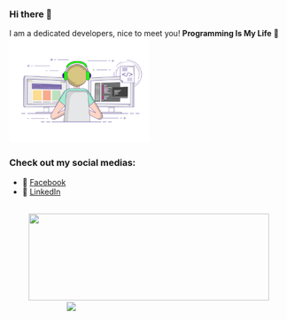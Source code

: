 ### Hi there 👋

I am a dedicated developers, nice to meet you!
**Programming Is My Life** 👋
  </a><img alt="gif" align=c width="50%" src="https://github.com/PhongMax/PhongMax/blob/main/coding-freak.gif"/></a>
### Check out my social medias:

- 💬 [Facebook](https://www.linkedin.com/in/phong-ng/)
- 🔗 [LinkedIn](https://www.facebook.com/thanhphong.nguyen.526875/) 

<br>
<div align=center>
  <a href="#" title="PhongMax">
    <img width="434"  src="https://github-readme-stats.vercel.app/api/top-langs/?username=PhongMax&hide=c%23,powershell,Mathematica,Ruby,Objective-C,Objective-C%2b%2b,Cuda&title_color=61dafb&text_color=ffffff&icon_color=61dafb&bg_color=20232a&langs_count=8&layout=compact&border_color=61dafb&hide_border=true"
         style="max-width: 100%;height: 157px;"/>
  </a>
  <a href="#" title="PhongMax">
    <img align="right" width="400" src="https://github-readme-stats.vercel.app/api?username=PhongMax&show_icons=true&theme=react&border_color=61dafb&hide_border=true" />
  </a>
</div>

<br>
